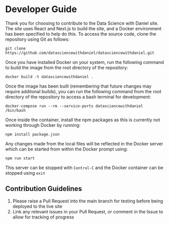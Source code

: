 # Developer Guide

Thank you for choosing to contribute to the Data Science with Daniel site. The site uses React and Next.js to build the site, and a Docker environment has been specified to help do this. To access the source code, clone the repository using Git as follows:

```
git clone https://github.com/datasciencewithdaniel/datasciencewithdaniel.git
```

Once you have installed Docker on your system, run the following command to build the image from the root directory of the repository:

```
docker build -t datasciencewithdaniel .
```

Once the image has been built (remembering that future changes may require additonal builds), you can run the following command from the root directory of the repository to access a bash terminal for development:

```
docker-compose run --rm --service-ports datasciencewithdaniel /bin/bash
```

Once inside the container, install the npm packages as this is currently not working through Docker by running:

```
npm install package.json
```

Any changes made from the local files will be reflected in the Docker server which can be started from within the Docker prompt using:

```
npm run start
```

This server can be stopped with ```Control-C``` and the Docker container can be stopped using ```exit```

## Contribution Guidelines

1. Please raise a Pull Request into the main branch for testing before being deployed to the live site
2. Link any relevant issues in your Pull Request, or comment in the Issue to allow for tracking of progress
